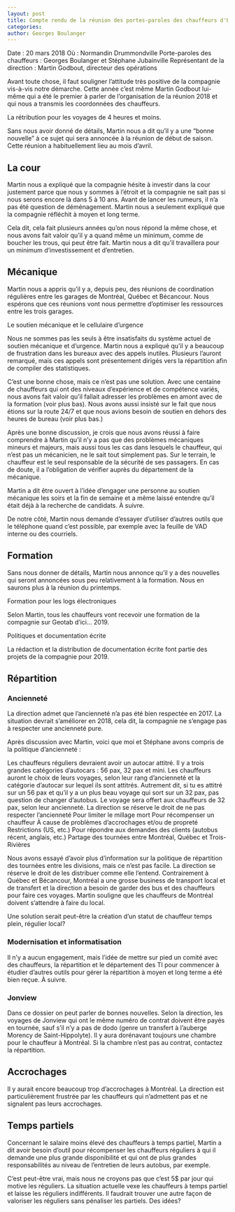 ```yaml
---
layout: post
title: Compte rendu de la réunion des portes-paroles des chauffeurs d'Excellence Montréal avec la direction 2018
categories:
author: Georges Boulanger
---
```


Date : 20 mars 2018
Où : Normandin Drummondville
Porte-paroles des chauffeurs : Georges Boulanger et Stéphane Jubainville
Représentant de la direction : Martin Godbout, directeur des opérations

Avant toute chose, il faut souligner l’attitude très positive de la compagnie vis-à-vis notre démarche. Cette année c’est même Martin Godbout lui-même qui a été le premier à parler de l’organisation de la réunion 2018 et qui nous a transmis les coordonnées des chauffeurs.

La rétribution pour les voyages de 4 heures et moins.

Sans nous avoir donné de détails, Martin nous a dit qu’il y a une “bonne nouvelle” à ce sujet qui sera annoncée à la réunion de début de saison. Cette réunion a habituellement lieu au mois d’avril.

## La cour

Martin nous a expliqué que la compagnie hésite à investir dans la cour justement parce que nous y sommes à l’étroit et la compagnie ne sait pas si nous serons encore là dans 5 à 10 ans. Avant de lancer les rumeurs, il n’a pas été question de déménagement. Martin nous a seulement expliqué que la compagnie réfléchit à moyen et long terme.

Cela dit, cela fait plusieurs années qu’on nous répond la même chose, et nous avons fait valoir qu’il y a quand même un minimum, comme de boucher les trous, qui peut être fait. Martin nous a dit qu’il travaillera pour un minimum d’investissement et d’entretien.

## Mécanique

Martin nous a appris qu’il y a, depuis peu, des réunions de coordination régulières entre les garages de Montréal, Québec et Bécancour. Nous espérons que ces réunions vont nous permettre d’optimiser les ressources entre les trois garages.

Le soutien mécanique et le cellulaire d’urgence

Nous ne sommes pas les seuls à être insatisfaits du système actuel de soutien mécanique et d’urgence. Martin nous a expliqué qu’il y a beaucoup de frustration dans les bureaux avec des appels inutiles. Plusieurs l’auront remarqué, mais ces appels sont présentement dirigés vers la répartition afin de compiler des statistiques.

C’est une bonne chose, mais ce n’est pas une solution. Avec une centaine de chauffeurs qui ont des niveaux d’expérience et de compétence variés, nous avons fait valoir qu’il fallait adresser les problèmes en amont avec de la formation (voir plus bas). Nous avons aussi insisté sur le fait que nous étions sur la route 24/7 et que nous avions besoin de soutien en dehors des heures de bureau (voir plus bas.)

Après une bonne discussion, je crois que nous avons réussi à faire comprendre à Martin qu’il n’y a pas que des problèmes mécaniques mineurs et majeurs, mais aussi tous les cas dans lesquels le chauffeur, qui n’est pas un mécanicien, ne le sait tout simplement pas. Sur le terrain, le chauffeur est le seul responsable de la sécurité de ses passagers. En cas de doute, il a l’obligation de vérifier auprès du département de la mécanique.

Martin a dit être ouvert à l’idée d’engager une personne au soutien mécanique les soirs et la fin de semaine et a même laissé entendre qu’il était déjà à la recherche de candidats. À suivre.

De notre côté, Martin nous demande d’essayer d’utiliser d’autres outils que le téléphone quand c’est possible, par exemple avec la feuille de VAD interne ou des courriels.

## Formation

Sans nous donner de détails, Martin nous annonce qu’il y a des nouvelles qui seront annoncées sous peu relativement à la formation. Nous en saurons plus à la réunion du printemps.

Formation pour les logs électroniques

Selon Martin, tous les chauffeurs vont recevoir une formation de la compagnie sur Geotab d’ici… 2019.

Politiques et documentation écrite

La rédaction et la distribution de documentation écrite font partie des projets de la compagnie pour 2019.

## Répartition

### Ancienneté

La direction admet que l’ancienneté n’a pas été bien respectée en 2017. La situation devrait s’améliorer en 2018, cela dit, la compagnie ne s’engage pas à respecter une ancienneté pure.

Après discussion avec Martin, voici que moi et Stéphane avons compris de la politique d’ancienneté :

Les chauffeurs réguliers devraient avoir un autocar attitré.
Il y a trois grandes catégories d’autocars : 56 pax, 32 pax et mini.
Les chauffeurs auront le choix de leurs voyages, selon leur rang d’ancienneté et la catégorie d’autocar sur lequel ils sont attitrés.
Autrement dit, si tu es attitré sur un 56 pax et qu’il y a un plus beau voyage qui sort sur un 32 pax, pas question de changer d’autobus. Le voyage sera offert aux chauffeurs de 32 pax, selon leur ancienneté.
La direction se réserve le droit de ne pas respecter l’ancienneté
Pour limiter le millage mort
Pour récompenser un chauffeur
À cause de problèmes d’accrochages et/ou de propreté
Restrictions (US, etc.)
Pour répondre aux demandes des clients (autobus récent, anglais, etc.)
Partage des tournées entre Montréal, Québec et Trois-Rivières

Nous avons essayé d’avoir plus d’information sur la politique de répartition des tournées entre les divisions, mais ce n’est pas facile. La direction se réserve le droit de les distribuer comme elle l’entend. Contrairement à Québec et Bécancour, Montréal a une grosse business de transport local et de transfert et la direction a besoin de garder des bus et des chauffeurs pour faire ces voyages. Martin souligne que les chauffeurs de Montréal doivent s’attendre à faire du local.

Une solution serait peut-être la création d’un statut de chauffeur temps plein, régulier local?

### Modernisation et informatisation

Il n’y a aucun engagement, mais l’idée de mettre sur pied un comité avec des chauffeurs, la répartition et le département des TI pour commencer à étudier d’autres outils pour gérer la répartition à moyen et long terme a été bien reçue. À suivre.

### Jonview

Dans ce dossier on peut parler de bonnes nouvelles. Selon la direction, les voyages de Jonview qui ont le même numéro de contrat doivent être payés en tournée, sauf s’il n’y a pas de dodo (genre un transfert à l’auberge Morency de Saint-Hippolyte). Il y aura dorénavant toujours une chambre pour le chauffeur à Montréal. Si la chambre n’est pas au contrat, contactez la répartition.

## Accrochages

Il y aurait encore beaucoup trop d’accrochages à Montréal. La direction est particulièrement frustrée par les chauffeurs qui n’admettent pas et ne signalent pas leurs accrochages.

## Temps partiels

Concernant le salaire moins élevé des chauffeurs à temps partiel, Martin a dit avoir besoin d’outil pour récompenser les chauffeurs réguliers à qui il demande une plus grande disponibilité et qui ont de plus grandes responsabilités au niveau de l’entretien de leurs autobus, par exemple.

C’est peut-être vrai, mais nous ne croyons pas que c’est 5$ par jour qui motive les réguliers. La situation actuelle vexe les chauffeurs à temps partiel et laisse les réguliers indifférents. Il faudrait trouver une autre façon de valoriser les réguliers sans pénaliser les partiels. Des idées?
